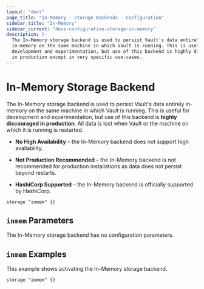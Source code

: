 ```yaml
---
layout: "docs"
page_title: "In-Memory - Storage Backends - Configuration"
sidebar_title: "In-Memory"
sidebar_current: "docs-configuration-storage-in-memory"
description: |-
  The In-Memory storage backend is used to persist Vault's data entirely
  in-memory on the same machine in which Vault is running. This is useful for
  development and experimentation, but use of this backend is highly discouraged
  in production except in very specific use-cases.
---
```


# In-Memory Storage Backend

The In-Memory storage backend is used to persist Vault's data entirely in-memory
on the same machine in which Vault is running. This is useful for development
and experimentation, but use of this backend is **highly discouraged in
production**. All data is lost when Vault or the machine on which it is running
is restarted.

- **No High Availability** – the In-Memory backend does not support high
  availability.

- **Not Production Recommended** – the In-Memory backend is not recommended for
  production installations as data does not persist beyond restarts.

- **HashiCorp Supported** – the In-Memory backend is officially supported by
  HashiCorp.

```hcl
storage "inmem" {}
```

## `inmem` Parameters

The In-Memory storage backend has no configuration parameters.

## `inmem` Examples

This example shows activating the In-Memory storage backend.

```hcl
storage "inmem" {}
```
